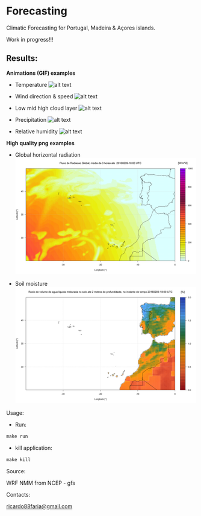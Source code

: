 # Forecasting
Climatic Forecasting for Portugal, Madeira & Açores islands.

Work in progress!!!

## Results:


**Animations (GIF) examples**

* Temperature
![alt text](obs/TMP_20160209-18.gif)

* Wind direction & speed
![alt text](obs/WINDM_20160209-18.gif)

* Low mid high cloud layer
![alt text](obs/TCDC_tot_20160208-12.gif)

* Precipitation
![alt text](obs/PREC_20160209-18.gif)

* Relative humidity
![alt text](obs/HR_20160209-18.gif)


**High quality png examples**

* Global horizontal radiation
![alt text](obs/DSWRF_20160209-18.png)

* Soil moisture
![alt text](obs/SOILL_20160209-18.png)

Usage:
* Run:
```python
make run
```

* kill application:
```python
make kill
```

Source:

WRF NMM from NCEP - gfs

Contacts:

<ricardo88faria@gmail.com>
